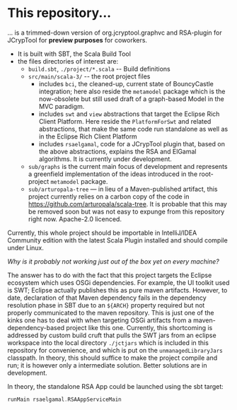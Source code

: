 # This repository...

... is a trimmed-down version of org.jcryptool.graphvc and RSA-plugin for JCrypTool for __preview purposes__ for coworkers.

- It is built with SBT, the Scala Build Tool
- the files directories of interest are:
  - `build.sbt`, `./project/*.scala` -- Build definitions
  - `src/main/scala-3/` -- the root project files 
    - includes `bci`, the cleaned-up, current state of BouncyCastle integration; here also reside the `metamodel` package which is the now-obsolete but still used draft of a graph-based Model in the MVC paradigm.
    - includes `swt` and `view` abstractions that target the Eclipse Rich Client Platform. Here reside the `PlatformForSwt` and related abstractions, that make the same code run standalone as well as in the Eclipse Rich Client Platform
    - includes `rsaelgamal`, code for a JCrypTool plugin that, based on the above abstractions, explains the RSA and ElGamal algorithms. It is currently under development.
  - `sub/graphs` is the current main focus of development and represents a greenfield implementation of the ideas introduced in the root-project `metamodel` package.
  - `sub/arturopala-tree` — in lieu of a Maven-published artifact, this project currently relies on a carbon copy of the code in https://github.com/arturopala/scala-tree. It is probable that this may be removed soon but was not easy to expunge from this repository right now. Apache-2.0 licenced.

Currently, this whole project should be importable in IntelliJ/IDEA Community edition with the latest Scala Plugin installed and should compile under Linux.

_Why is it probably not working just out of the box yet on every machine?_

The answer has to do with the fact that this project targets the Eclipse ecosystem which uses OSGi dependencies. For example, the UI toolkit used is SWT; Eclipse actually publishes this as pure maven artifacts. However, to date, declaration of that Maven dependency fails in the dependency resolution phase in SBT due to an `${ARCH}` property required but not properly communicated to the maven repository. This is just one of the kinks one has to deal with when targeting OSGi artifacts from a maven-dependency-based project like this one. Currently, this shortcoming is addressed by custom build cruft that pulls the SWT jars from an eclipse workspace into the local directory `./jctjars` which is included in this repository for convenience, and which is put on the `unmanagedLibraryJars` classpath. In theory, this should suffice to make the project compile and run; it is however only a intermediate solution. Better solutions are in development.

In theory, the standalone RSA App could be launched using the sbt target:

```sbt
runMain rsaelgamal.RSAAppServiceMain
```

